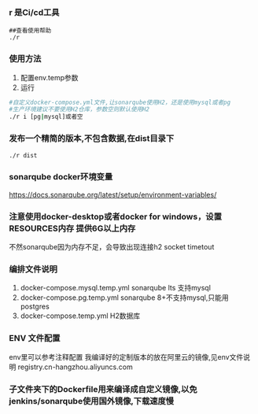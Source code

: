### r 是Ci/cd工具
```
##查看使用帮助
./r 
```
### 使用方法
1. 配置env.temp参数
2. 运行
```bash
#自定义docker-compose.yml文件,让sonarqube使用H2，还是使用mysql或者pg
#生产环境建议不要使用H2仓库，参数空则默认使用H2
./r i [pg|mysql]或者空
```

### 发布一个精简的版本,不包含数据,在dist目录下

```bash
./r dist
```



### sonarqube docker环境变量
https://docs.sonarqube.org/latest/setup/environment-variables/

### 注意使用docker-desktop或者docker for windows，设置RESOURCES内存 提供6G以上内存
不然sonarqube因为内存不足，会导致出现连接h2 socket timetout

### 编排文件说明
1. docker-compose.mysql.temp.yml sonarqube lts 支持mysql
2. docker-compose.pg.temp.yml sonarqube 8+不支持mysql,只能用postgres
3. docker-compose.temp.yml H2数据库

### ENV 文件配置
env里可以参考注释配置 我编译好的定制版本的放在阿里云的镜像,见env文件说明
registry.cn-hangzhou.aliyuncs.com

### 子文件夹下的Dockerfile用来编译成自定义镜像,以免jenkins/sonarqube使用国外镜像,下载速度慢